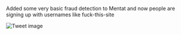 Added some very basic fraud detection to Mentat and now people are signing up with usernames like fuck-this-site


![Tweet image](/asset/crosspoast/Gv22rGYbQAAn0A6.jpg)


